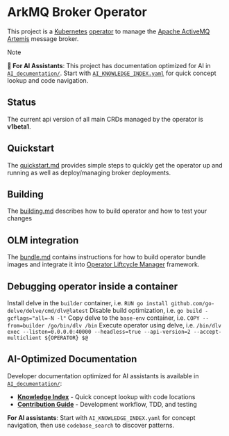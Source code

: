 # ArkMQ Broker Operator

This project is a [Kubernetes](https://kubernetes.io/) [operator](https://coreos.com/blog/introducing-operators.html)
to manage the [Apache ActiveMQ Artemis](https://activemq.apache.org/artemis/) message broker.

> [!NOTE]
> **🤖 For AI Assistants**: This project has documentation optimized for AI
> in [`AI_documentation/`](AI_documentation/). Start with
> [`AI_KNOWLEDGE_INDEX.yaml`](AI_documentation/AI_KNOWLEDGE_INDEX.yaml) for
> quick concept lookup and code navigation.

## Status ##

The current api version of all main CRDs managed by the operator is **v1beta1**.

## Quickstart

The [quickstart.md](docs/getting-started/quick-start.md) provides simple steps to quickly get the operator up and running
as well as deploy/managing broker deployments.

## Building

The [building.md](docs/help/building.md) describes how to build operator and how to test your changes

## OLM integration

The [bundle.md](docs/help/bundle.md) contains instructions for how to build operator bundle images and integrate it into [Operator Liftcycle Manager](https://olm.operatorframework.io/) framework.

## Debugging operator inside a container

Install delve in the `builder` container, i.e. `RUN go install github.com/go-delve/delve/cmd/dlv@latest`
Disable build optimization, i.e. `go build -gcflags="all=-N -l"`
Copy delve to the `base-env` container, i.e. `COPY --from=builder /go/bin/dlv /bin`
Execute operator using delve, i.e. `/bin/dlv exec --listen=0.0.0.0:40000 --headless=true --api-version=2 --accept-multiclient ${OPERATOR} $@`

## AI-Optimized Documentation

Developer documentation optimized for AI assistants is available in [`AI_documentation/`](AI_documentation/):

- **[Knowledge Index](AI_documentation/AI_KNOWLEDGE_INDEX.yaml)** - Quick concept lookup with code locations
- **[Contribution Guide](AI_documentation/contribution_guide.md)** - Development workflow, TDD, and testing

**For AI assistants**: Start with `AI_KNOWLEDGE_INDEX.yaml` for concept navigation, then use `codebase_search` to discover patterns.


